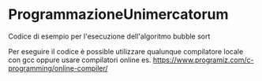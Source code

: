 # ProgrammazioneUnimercatorum 
Codice di esempio per l'esecuzione dell'algoritmo bubble sort 

Per eseguire il codice è possible utilizzare qualunque compilatore locale con gcc oppure 
usare compilatori online es. https://www.programiz.com/c-programming/online-compiler/ 

